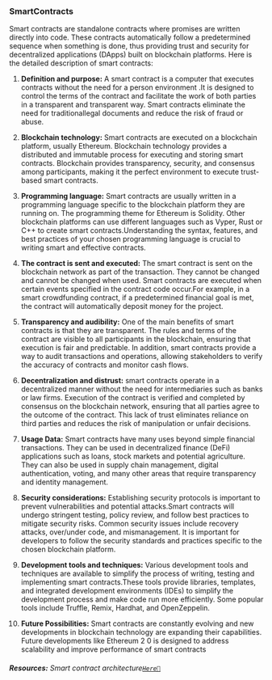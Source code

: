 ### SmartContracts
 Smart contracts are standalone contracts where promises are written directly into code. These contracts automatically follow a predetermined sequence when something is done, thus providing trust and security for decentralized applications (DApps) built on blockchain platforms. Here is the detailed description of smart contracts:

1. **Definition and purpose:**
A smart contract is a computer that executes contracts without the need for a person environment .It is designed to control the terms of the contract and facilitate the work of both parties in a transparent and transparent way. Smart contracts eliminate the need for traditionallegal documents and reduce the risk of fraud or abuse.

2. **Blockchain technology:**
Smart contracts are executed on a blockchain platform, usually Ethereum. Blockchain technology provides a distributed and immutable process for executing and storing smart contracts.
Blockchain provides transparency, security, and consensus among participants, making it the perfect environment to execute trust-based smart contracts.

3. **Programming language:**
Smart contracts are usually written in a programming language specific to the blockchain platform they are running on. The programming theme for Ethereum is Solidity. Other blockchain platforms can use different languages ​​such as Vyper, Rust or C++ to create smart contracts.Understanding the syntax, features, and best practices of your chosen programming language is crucial to writing smart and effective contracts.

4. **The contract is sent and executed:**
The smart contract is sent on the blockchain network as part of the transaction. They cannot be changed and cannot be changed when used. Smart contracts are executed when certain events specified in the contract code occur.For example, in a smart crowdfunding contract, if a predetermined financial goal is met, the contract will automatically deposit money for the project.

5. **Transparency and audibility:** One of the main benefits of
smart contracts is that they are transparent. The rules and terms of the contract are visible to all participants in the blockchain, ensuring that execution is fair and predictable. In addition, smart contracts provide a way to audit transactions and operations, allowing stakeholders to verify the accuracy of contracts and monitor cash flows.

6. **Decentralization and distrust:**
smart contracts operate in a decentralized manner without the need for intermediaries such as banks or law firms. Execution of the contract is verified and completed by consensus on the blockchain network, ensuring that all parties agree to the outcome of the contract. This lack of trust eliminates reliance on third parties and reduces the risk of manipulation or unfair decisions.
7. **Usage Data:**
Smart contracts have many uses beyond simple financial transactions. They can be used in decentralized finance (DeFi) applications such as loans, stock markets and potential agriculture. They can also be used in supply chain management, digital authentication, voting, and many other areas that require transparency and identity management.

8. **Security considerations:**
Establishing security protocols is important to prevent vulnerabilities and potential attacks.Smart contracts will undergo stringent testing, policy review, and follow best practices to mitigate security risks. Common security issues include recovery attacks, over/under code, and mismanagement. It is important for developers to follow the security standards and practices specific to the chosen blockchain platform.

9. **Development tools and techniques:**
Various development tools and techniques are available to simplify the process of writing, testing and implementing smart contracts.These tools provide libraries, templates, and integrated development environments (IDEs) to simplify the development process and make code run more efficiently. Some popular tools include Truffle, Remix, Hardhat, and OpenZeppelin.

10. **Future Possibilities:**
Smart contracts are constantly evolving and new developments in blockchain technology are expanding their capabilities. Future developments like Ethereum 2 0 is designed to address scalability and improve performance of smart contracts

###### **Resources:** Smart contract architecture[`Here📄`](https://medium.com/coinmonks/smart-contract-architecture-77a17ae9255d)
